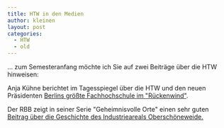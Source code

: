 ```yaml
---
title: HTW in den Medien
author: kleinen
layout: post
categories:
  - HTW
  - old
---
```


... zum Semesteranfang möchte ich Sie auf zwei Beiträge über die HTW hinweisen:


Anja Kühne berichtet im Tagesspiegel über die HTW und den neuen Präsidenten [Berlins größte Fachhochschule im "Rückenwind"](http://www.tagesspiegel.de/wissen/praesidentenwechsel-an-der-htw-berlin-berlins-groesste-fachhochschule-im-rueckenwind/10766248.daswarmalhtmlundsollswiederwerden).

Der RBB zeigt in seiner Serie "Geheimnisvolle Orte" einen sehr guten [Beitrag über die Geschichte des Industrieareals Oberschöneweide.](http://www.rbb-online.de/geheimnisvolle_orte/archiv/industrieareal-oberschoeneweide.daswarmalhtmlundsollswiederwerden)
